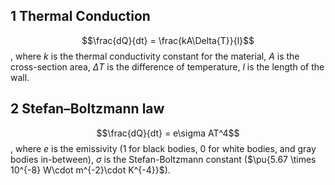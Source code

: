 ## 1 Thermal Conduction
$$\frac{dQ}{dt} = \frac{kA\Delta{T}}{l}$$, where $k$ is the thermal conductivity constant for the material, $A$ is the cross-section area, $\Delta{T}$ is the difference of temperature, $l$ is the length of the wall. 

## 2 Stefan–Boltzmann law
$$\frac{dQ}{dt} = e\sigma AT^4$$, where $e$ is the emissivity (1 for black bodies, 0 for white bodies, and gray bodies in-between), $\sigma$ is the Stefan-Boltzmann constant ($\pu{5.67 \times 10^{-8} W\cdot m^{-2}\cdot K^{-4}}$). 

